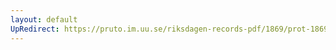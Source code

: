 ```yaml
---
layout: default
UpRedirect: https://pruto.im.uu.se/riksdagen-records-pdf/1869/prot-1869--ak--119/prot-1869--ak--119_003.pdf
---
```

